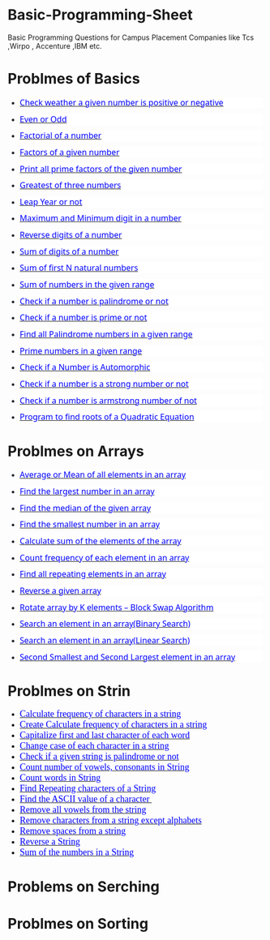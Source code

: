 # Basic-Programming-Sheet
Basic Programming Questions for Campus Placement Companies like Tcs ,Wirpo , Accenture ,IBM etc.

<h1>Problmes of Basics</h1>

<ul style="margin-bottom:0cm;margin-top:0cm;" type="disc">
    <li style='margin-top:3.0pt;margin-right:0cm;margin-bottom:8.0pt;margin-left:0cm;line-height:normal;font-size:15px;font-family:"Calibri",sans-serif;color:#24292F;background:white;'><span style='font-size:16px;font-family:"Segoe UI",sans-serif;'><a href="https://github.com/vishnu9701/Basic-Programming-Sheet/blob/main/Basic%20Questions%20on%20Number/Check%20weather%20a%20given%20number%20is%20positive%20or%20negative.cpp" title="Check weather a given number is positive or negative.cpp"><span style="color:blue;">Check weather a given number is positive or negative</span></a></span></li>
    <li style='margin-top:3.0pt;margin-right:0cm;margin-bottom:8.0pt;margin-left:0cm;line-height:normal;font-size:15px;font-family:"Calibri",sans-serif;color:#24292F;background:white;'><span style='font-size:16px;font-family:"Segoe UI",sans-serif;'><a href="https://github.com/vishnu9701/Basic-Programming-Sheet/blob/main/Basic%20Questions%20on%20Number/Even%20or%20Odd.cpp" title="Even or Odd.cpp"><span style="color:blue;">Even or Odd</span></a></span></li>
    <li style='margin-top:3.0pt;margin-right:0cm;margin-bottom:8.0pt;margin-left:0cm;line-height:normal;font-size:15px;font-family:"Calibri",sans-serif;color:#24292F;background:white;'><span style='font-size:16px;font-family:"Segoe UI",sans-serif;'><a href="https://github.com/vishnu9701/Basic-Programming-Sheet/blob/main/Basic%20Questions%20on%20Number/Factorial%20of%20a%20number.cpp" title="Factorial of a number.cpp"><span style="color:blue;">Factorial of a number</span></a></span></li>
    <li style='margin-top:3.0pt;margin-right:0cm;margin-bottom:8.0pt;margin-left:0cm;line-height:normal;font-size:15px;font-family:"Calibri",sans-serif;color:#24292F;background:white;'><span style='font-size:16px;font-family:"Segoe UI",sans-serif;'><a href="https://github.com/vishnu9701/Basic-Programming-Sheet/blob/main/Basic%20Questions%20on%20Number/Factors%20of%20a%20given%20number.cpp" title="Factors of a given number.cpp"><span style="color:blue;">Factors of a given number</span></a></span></li>
    <li style='margin-top:3.0pt;margin-right:0cm;margin-bottom:8.0pt;margin-left:0cm;line-height:normal;font-size:15px;font-family:"Calibri",sans-serif;color:#24292F;background:white;'><span style='font-size:16px;font-family:"Segoe UI",sans-serif;'><a href="https://github.com/vishnu9701/Basic-Programming-Sheet/blob/main/Basic%20Questions%20on%20Number/Print%20all%20prime%20factors%20of%20the%20given%20number.cpp" title="Print all prime factors of the given number.cpp"><span style="color:blue;">Print all prime factors of the given number</span></a></span></li>
    <li style='margin-top:3.0pt;margin-right:0cm;margin-bottom:8.0pt;margin-left:0cm;line-height:normal;font-size:15px;font-family:"Calibri",sans-serif;color:#24292F;background:white;'><span style='font-size:16px;font-family:"Segoe UI",sans-serif;'><a href="https://github.com/vishnu9701/Basic-Programming-Sheet/blob/main/Basic%20Questions%20on%20Number/Greatest%20of%20three%20numbers.cpp" title="Greatest of three numbers.cpp"><span style="color:blue;">Greatest of three numbers</span></a></span></li>
    <li style='margin-top:3.0pt;margin-right:0cm;margin-bottom:8.0pt;margin-left:0cm;line-height:normal;font-size:15px;font-family:"Calibri",sans-serif;color:#24292F;background:white;'><span style='font-size:16px;font-family:"Segoe UI",sans-serif;'><a href="https://github.com/vishnu9701/Basic-Programming-Sheet/blob/main/Basic%20Questions%20on%20Number/Leap%20Year%20or%20not.cpp" title="Leap Year or not.cpp"><span style="color:blue;">Leap Year or not</span></a></span></li>
    <li style='margin-top:3.0pt;margin-right:0cm;margin-bottom:8.0pt;margin-left:0cm;line-height:normal;font-size:15px;font-family:"Calibri",sans-serif;color:#24292F;background:white;'><span style='font-size:16px;font-family:"Segoe UI",sans-serif;'><a href="https://github.com/vishnu9701/Basic-Programming-Sheet/blob/main/Basic%20Questions%20on%20Number/Maximum%20and%20Minimum%20digit%20in%20a%20number.cpp" title="Maximum and Minimum digit in a number.cpp"><span style="color:blue;">Maximum and Minimum digit in a number</span></a></span></li>
    <li style='margin-top:3.0pt;margin-right:0cm;margin-bottom:8.0pt;margin-left:0cm;line-height:normal;font-size:15px;font-family:"Calibri",sans-serif;color:#24292F;background:white;'><span style='font-size:16px;font-family:"Segoe UI",sans-serif;'><a href="https://github.com/vishnu9701/Basic-Programming-Sheet/blob/main/Basic%20Questions%20on%20Number/Reverse%20digits%20of%20a%20number.cpp" title="Reverse digits of a number.cpp"><span style="color:blue;">Reverse digits of a number</span></a></span></li>
    <li style='margin-top:3.0pt;margin-right:0cm;margin-bottom:8.0pt;margin-left:0cm;line-height:normal;font-size:15px;font-family:"Calibri",sans-serif;color:#24292F;background:white;'><span style='font-size:16px;font-family:"Segoe UI",sans-serif;'><a href="https://github.com/vishnu9701/Basic-Programming-Sheet/blob/main/Basic%20Questions%20on%20Number/Sum%20of%20digits%20of%20a%20number.cpp" title="Sum of digits of a number.cpp"><span style="color:blue;">Sum of digits of a number</span></a></span></li>
    <li style='margin-top:3.0pt;margin-right:0cm;margin-bottom:8.0pt;margin-left:0cm;line-height:normal;font-size:15px;font-family:"Calibri",sans-serif;color:#24292F;background:white;'><span style='font-size:16px;font-family:"Segoe UI",sans-serif;'><a href="https://github.com/vishnu9701/Basic-Programming-Sheet/blob/main/Basic%20Questions%20on%20Number/Sum%20of%20first%20N%20natural%20numbers.cpp" title="Sum of first N natural numbers.cpp"><span style="color:blue;">Sum of first N natural numbers</span></a></span></li>
    <li style='margin-top:3.0pt;margin-right:0cm;margin-bottom:8.0pt;margin-left:0cm;line-height:normal;font-size:15px;font-family:"Calibri",sans-serif;color:#24292F;background:white;'><span style='font-size:16px;font-family:"Segoe UI",sans-serif;'><a href="https://github.com/vishnu9701/Basic-Programming-Sheet/blob/main/Basic%20Questions%20on%20Number/Sum%20of%20numbers%20in%20the%20given%20range.cpp" title="Sum of numbers in the given range.cpp"><span style="color:blue;">Sum of numbers in the given range</span></a></span></li>
    <li style='margin-top:3.0pt;margin-right:0cm;margin-bottom:8.0pt;margin-left:0cm;line-height:normal;font-size:15px;font-family:"Calibri",sans-serif;color:#24292F;background:white;'><span style='font-size:16px;font-family:"Segoe UI",sans-serif;'><a href="https://github.com/vishnu9701/Basic-Programming-Sheet/blob/main/Basic%20Questions%20on%20Number/Check%20if%20a%20number%20is%20palindrome%20or%20not.cpp" title="Check if a number is palindrome or not.cpp"><span style="color:     blue;">Check if a number is palindrome or not</span></a></span></li>
    <li style='margin-top:3.0pt;margin-right:0cm;margin-bottom:8.0pt;margin-left:0cm;line-height:normal;font-size:15px;font-family:"Calibri",sans-serif;color:#24292F;background:white;'><span style='font-size:16px;font-family:"Segoe UI",sans-serif;'><a href="https://github.com/vishnu9701/Basic-Programming-Sheet/blob/main/Basic%20Questions%20on%20Number/Check%20if%20a%20number%20is%20prime%20or%20not.cpp" title="Check if a number is prime or not.cpp"><span style="color:blue;">Check if a number is prime or not</span></a></span></li>
    <li style='margin-top:3.0pt;margin-right:0cm;margin-bottom:8.0pt;margin-left:0cm;line-height:normal;font-size:15px;font-family:"Calibri",sans-serif;color:#24292F;background:white;'><span style='font-size:16px;font-family:"Segoe UI",sans-serif;'><a href="https://github.com/vishnu9701/Basic-Programming-Sheet/blob/main/Basic%20Questions%20on%20Number/Find%20all%20Palindrome%20numbers%20in%20a%20given%20range.cpp" title="Find all Palindrome numbers in a given range.cpp"><span style="color:blue;">Find all Palindrome numbers in a given range</span></a></span></li>
    <li style='margin-top:3.0pt;margin-right:0cm;margin-bottom:8.0pt;margin-left:0cm;line-height:normal;font-size:15px;font-family:"Calibri",sans-serif;color:#24292F;background:white;'><span style='font-size:16px;font-family:"Segoe UI",sans-serif;'><a href="https://github.com/vishnu9701/Basic-Programming-Sheet/blob/main/Basic%20Questions%20on%20Number/Prime%20numbers%20in%20a%20given%20range.cpp" title="Prime numbers in a given range.cpp"><span style="color:blue;">Prime numbers in a given range</span></a></span></li>
    <li style='margin-top:0cm;margin-right:0cm;margin-bottom:8.0pt;margin-left:0cm;line-height:normal;font-size:15px;font-family:"Calibri",sans-serif;color:#24292F;background:white;'><span style='font-size:16px;font-family:"Segoe UI",sans-serif;'><a href="https://github.com/vishnu9701/Basic-Programming-Sheet/blob/main/Basic%20Questions%20on%20Number/Check%20if%20a%20Number%20is%20Automorphic.cpp" title="Check if a Number is Automorphic.cpp"><span style="color:blue;">Check if a Number is Automorphic</span></a></span></li>
    <li style='margin-top:3.0pt;margin-right:0cm;margin-bottom:8.0pt;margin-left:0cm;line-height:normal;font-size:15px;font-family:"Calibri",sans-serif;color:#24292F;background:white;'><span style='font-size:16px;font-family:"Segoe UI",sans-serif;'><a href="https://github.com/vishnu9701/Basic-Programming-Sheet/blob/main/Basic%20Questions%20on%20Number/Check%20if%20a%20number%20is%20a%20strong%20number%20or%20not.cpp" title="Check if a number is a strong number or not.cpp"><span style="color:blue;">Check if a number is a strong number or not</span></a></span></li>
    <li style='margin-top:3.0pt;margin-right:0cm;margin-bottom:8.0pt;margin-left:0cm;line-height:normal;font-size:15px;font-family:"Calibri",sans-serif;color:#24292F;background:white;'><span style='font-size:16px;font-family:"Segoe UI",sans-serif;'><a href="https://github.com/vishnu9701/Basic-Programming-Sheet/blob/main/Basic%20Questions%20on%20Number/Check%20if%20a%20number%20is%20armstrong%20number%20of%20not.cpp" title="Check if a number is armstrong number of not.cpp"><span style="color:blue;">Check if a number is armstrong number of not</span></a></span></li>
    <li style='margin-top:3.0pt;margin-right:0cm;margin-bottom:8.0pt;margin-left:0cm;line-height:normal;font-size:15px;font-family:"Calibri",sans-serif;color:#24292F;background:white;'><span style='font-size:16px;font-family:"Segoe UI",sans-serif;'><a href="https://github.com/vishnu9701/Basic-Programming-Sheet/blob/main/Basic%20Questions%20on%20Number/Program%20to%20find%20roots%20of%20a%20Quadratic%20Equation.cpp" title="Program to find roots of a Quadratic Equation.cpp"><span style="color:blue;">Program to find roots of a Quadratic Equation</span></a></span></li>
</ul>

<h1>Problmes on Arrays</h1>

<ul style="margin-bottom:0cm;" type="disc">
    <li style='margin-top:0cm;margin-right:0cm;margin-bottom:8.0pt;margin-left:0cm;line-height:normal;font-size:15px;font-family:"Calibri",sans-serif;color:#24292F;background:white;'><span style='font-size:16px;font-family:"Segoe UI",sans-serif;'><a href="https://github.com/vishnu9701/Basic-Programming-Sheet/blob/main/Array/Average%20or%20Mean%20of%20all%20elements%20in%20an%20array.cpp" title="Average or Mean of all elements in an array.cpp"><span style="color:blue;">Average or Mean of all elements in an array</span></a></span></li>
    <li style='margin-top:3.0pt;margin-right:0cm;margin-bottom:8.0pt;margin-left:0cm;line-height:normal;font-size:15px;font-family:"Calibri",sans-serif;color:#24292F;background:white;'><span style='font-size:16px;font-family:"Segoe UI",sans-serif;'><a href="https://github.com/vishnu9701/Basic-Programming-Sheet/blob/main/Array/Find%20the%20largest%20number%20in%20an%20array.cpp" title="Find the largest number in an array.cpp"><span style="color:blue;">Find the largest number in an array</span></a></span></li>
    <li style='margin-top:3.0pt;margin-right:0cm;margin-bottom:8.0pt;margin-left:0cm;line-height:normal;font-size:15px;font-family:"Calibri",sans-serif;color:#24292F;background:white;'><span style='font-size:16px;font-family:"Segoe UI",sans-serif;'><a href="https://github.com/vishnu9701/Basic-Programming-Sheet/blob/main/Array/Find%20the%20median%20of%20the%20given%20array.cpp" title="Find the median of the given array.cpp"><span style="color:blue;">Find the median of the given array</span></a></span></li>
    <li style='margin-top:3.0pt;margin-right:0cm;margin-bottom:8.0pt;margin-left:0cm;line-height:normal;font-size:15px;font-family:"Calibri",sans-serif;color:#24292F;background:white;'><span style='font-size:16px;font-family:"Segoe UI",sans-serif;'><a href="https://github.com/vishnu9701/Basic-Programming-Sheet/blob/main/Array/Find%20the%20smallest%20number%20in%20an%20array.cpp" title="Find the smallest number in an array.cpp"><span style="color:blue;">Find the smallest number in an array</span></a></span></li>
    <li style='margin-top:3.0pt;margin-right:0cm;margin-bottom:8.0pt;margin-left:0cm;line-height:normal;font-size:15px;font-family:"Calibri",sans-serif;color:#24292F;background:white;'><span style='font-size:16px;font-family:"Segoe UI",sans-serif;'><a href="https://github.com/vishnu9701/Basic-Programming-Sheet/blob/main/Array/Calculate%20sum%20of%20the%20elements%20of%20the%20array.cpp" title="Calculate sum of the elements of the array.cpp"><span style="color:blue;">Calculate sum of the elements of the array</span></a></span></li>
    <li style='margin-top:3.0pt;margin-right:0cm;margin-bottom:8.0pt;margin-left:0cm;line-height:normal;font-size:15px;font-family:"Calibri",sans-serif;color:#24292F;background:white;'><span style='font-size:16px;font-family:"Segoe UI",sans-serif;'><a href="https://github.com/vishnu9701/Basic-Programming-Sheet/blob/main/Array/Count%20frequency%20of%20each%20element%20in%20an%20array.cpp" title="Count frequency of each element in an array.cpp"><span style="color:blue;">Count frequency of each element in an array</span></a></span></li>
    <li style='margin-top:3.0pt;margin-right:0cm;margin-bottom:8.0pt;margin-left:0cm;line-height:normal;font-size:15px;font-family:"Calibri",sans-serif;color:#24292F;background:white;'><span style='font-size:16px;font-family:"Segoe UI",sans-serif;'><a href="https://github.com/vishnu9701/Basic-Programming-Sheet/blob/main/Array/Find%20all%20repeating%20elements%20in%20an%20array.cpp" title="Find all repeating elements in an array.cpp"><span style="color:blue;">Find all repeating elements in an array</span></a></span></li>
    <li style='margin-top:3.0pt;margin-right:0cm;margin-bottom:8.0pt;margin-left:0cm;line-height:normal;font-size:15px;font-family:"Calibri",sans-serif;color:#24292F;background:white;'><span style='font-size:16px;font-family:"Segoe UI",sans-serif;'><a href="https://github.com/vishnu9701/Basic-Programming-Sheet/blob/main/Array/Reverse%20a%20given%20array.cpp" title="Reverse a given array.cpp"><span style="color:blue;">Reverse a given array</span></a></span></li>
    <li style='margin-top:3.0pt;margin-right:0cm;margin-bottom:8.0pt;margin-left:0cm;line-height:normal;font-size:15px;font-family:"Calibri",sans-serif;color:#24292F;background:white;'><span style='font-size:16px;font-family:"Segoe UI",sans-serif;'><a href="https://github.com/vishnu9701/Basic-Programming-Sheet/blob/main/Array/Rotate%20array%20by%20K%20elements%20%E2%80%93%20Block%20Swap%20Algorithm.cpp" title="Rotate array by K elements – Block Swap Algorithm.cpp"><span style="color:blue;">Rotate array by K elements &ndash; Block Swap Algorithm</span></a></span></li>
    <li style='margin-top:3.0pt;margin-right:0cm;margin-bottom:8.0pt;margin-left:0cm;line-height:normal;font-size:15px;font-family:"Calibri",sans-serif;color:#24292F;background:white;'><span style='font-size:16px;font-family:"Segoe UI",sans-serif;'><a href="https://github.com/vishnu9701/Basic-Programming-Sheet/blob/main/Array/Search%20an%20element%20in%20an%20array(Binary%20Search).cpp" title="Search an element in an array(Binary Search).cpp"><span style="color:blue;">Search an element in an array(Binary Search)</span></a></span></li>
    <li style='margin-top:3.0pt;margin-right:0cm;margin-bottom:8.0pt;margin-left:0cm;line-height:normal;font-size:15px;font-family:"Calibri",sans-serif;color:#24292F;background:white;'><span style='font-size:16px;font-family:"Segoe UI",sans-serif;'><a href="https://github.com/vishnu9701/Basic-Programming-Sheet/blob/main/Array/Search%20an%20element%20in%20an%20array(Linear%20Search).cpp" title="Search an element in an array(Linear Search).cpp"><span style="color:blue;">Search an element in an array(Linear Search)</span></a></span></li>
    <li style='margin-top:3.0pt;margin-right:0cm;margin-bottom:8.0pt;margin-left:0cm;line-height:normal;font-size:15px;font-family:"Calibri",sans-serif;color:#24292F;background:white;'><span style='font-size:16px;font-family:"Segoe UI",sans-serif;'><a href="https://github.com/vishnu9701/Basic-Programming-Sheet/blob/main/Array/Second%20Smallest%20and%20Second%20Largest%20element%20in%20an%20array.cpp" title="Second Smallest and Second Largest element in an array.cpp"><span style="color:blue;">Second Smallest and Second Largest element in an array</span></a></span></li>
</ul>

<h1> Problmes on Strin</h1>
<ul style="list-style-type: disc;">
    <li><span style='font-family:"Times New Roman",serif;font-size:13.5pt;color:black;'><a href="https://github.com/vishnu9701/Basic-Programming-Sheet/blob/main/String/Calculate%20frequency%20of%20characters%20in%20a%20string.cpp" title="Calculate frequency of characters in a string.cpp"><span style="color:blue;">Calculate frequency of characters in a string</span></a></span></li>
    <li><span style='font-family:"Times New Roman",serif;font-size:13.5pt;color:black;'><a href="https://github.com/vishnu9701/Basic-Programming-Sheet/commit/4101b3ec78890b65f760bd379bacef300f869ec5" title="Create Calculate frequency of characters in a string.cpp"><span style="color:blue;">Create Calculate frequency of characters in a string</span></a></span></li>
    <li><span style='font-family:"Times New Roman",serif;font-size:13.5pt;color:black;'><a href="https://github.com/vishnu9701/Basic-Programming-Sheet/blob/main/String/Capitalize%20first%20and%20last%20character%20of%20each%20word.cpp" title="Capitalize first and last character of each word.cpp"><span style="color:blue;">Capitalize first and last character of each word</span></a></span></li>
    <li><span style='font-family:"Times New Roman",serif;font-size:13.5pt;color:black;'><a href="https://github.com/vishnu9701/Basic-Programming-Sheet/blob/main/String/Change%20case%20of%20each%20character%20in%20a%20string.cpp" title="Change case of each character in a string.cpp"><span style="color:blue;">Change case of each character in a string</span></a></span></li>
    <li><span style='font-family:"Times New Roman",serif;font-size:13.5pt;color:black;'><a href="https://github.com/vishnu9701/Basic-Programming-Sheet/blob/main/String/Check%20if%20a%20given%20string%20is%20palindrome%20or%20not.cpp" title="Check if a given string is palindrome or not.cpp"><span style="color:blue;">Check if a given string is palindrome or not</span></a></span></li>
    <li><span style='font-family:"Times New Roman",serif;font-size:13.5pt;color:black;'><a href="https://github.com/vishnu9701/Basic-Programming-Sheet/blob/main/String/Count%20number%20of%20vowels%2C%20consonants%20in%20String.cpp" title="Count number of vowels, consonants in String.cpp"><span style="color:blue;">Count number of vowels, consonants in String</span></a></span></li>
    <li><span style='font-family:"Times New Roman",serif;font-size:13.5pt;color:black;'><a href="https://github.com/vishnu9701/Basic-Programming-Sheet/blob/main/String/Count%20words%20in%20String.cpp" title="Count words in String.cpp"><span style="color:blue;">Count words in String</span></a></span></li>
    <li><span style='font-family:"Times New Roman",serif;font-size:13.5pt;color:black;'><a href="https://github.com/vishnu9701/Basic-Programming-Sheet/blob/main/String/Find%20Repeating%20characters%20of%20a%20String.cpp" title="Find Repeating characters of a String.cpp"><span style="color:blue;">Find Repeating characters of a String</span></a></span></li>
    <li><span style='font-family:"Times New Roman",serif;font-size:13.5pt;color:black;'><a href="https://github.com/vishnu9701/Basic-Programming-Sheet/blob/main/String/Find%20the%20ASCII%20value%20of%20a%20character%20.cpp" title="Find the ASCII value of a character .cpp"><span style="color:blue;">Find the ASCII value of a character&nbsp;</span></a></span></li>
    <li><span style='font-family:"Times New Roman",serif;font-size:13.5pt;color:black;'><a href="https://github.com/vishnu9701/Basic-Programming-Sheet/blob/main/String/Remove%20all%20vowels%20from%20the%20string.cpp" title="Remove all vowels from the string.cpp"><span style="color:blue;">Remove all vowels from the string</span></a></span></li>
    <li><span style='font-family:"Times New Roman",serif;font-size:13.5pt;color:black;'><a href="https://github.com/vishnu9701/Basic-Programming-Sheet/blob/main/String/Remove%20characters%20from%20a%20string%20except%20alphabets.cpp" title="Remove characters from a string except alphabets.cpp"><span style="color:blue;">Remove characters from a string except alphabets</span></a></span></li>
    <li><span style='font-family:"Times New Roman",serif;font-size:13.5pt;color:black;'><a href="https://github.com/vishnu9701/Basic-Programming-Sheet/blob/main/String/Remove%20spaces%20from%20a%20string.cpp" title="Remove spaces from a string.cpp"><span style="color:blue;">Remove spaces from a string</span></a></span></li>
    <li><span style='font-family:"Times New Roman",serif;font-size:13.5pt;color:black;'><a href="https://github.com/vishnu9701/Basic-Programming-Sheet/blob/main/String/Reverse%20a%20String.cpp" title="Reverse a String.cpp"><span style="color:blue;">Reverse a String</span></a></span></li>
    <li><span style='font-family:"Times New Roman",serif;font-size:13.5pt;color:black;'><a href="https://github.com/vishnu9701/Basic-Programming-Sheet/blob/main/String/Sum%20of%20the%20numbers%20in%20a%20String.cpp" title="Sum of the numbers in a String.cpp"><span style="color:blue;">Sum of the numbers in a String</span></a></span></li>
</ul>

<h1>Problems on Serching<h1>
<h1>Problmes on Sorting<h1>
